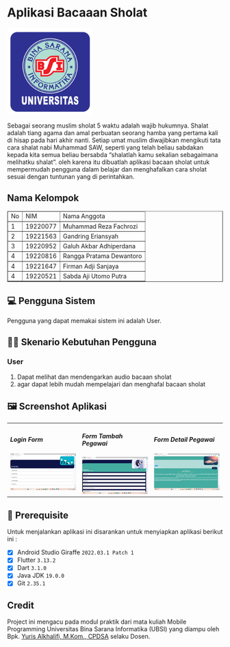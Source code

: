 # Aplikasi Bacaaan Sholat
<img src="assets/images/logo_ubsi.png" width="200px"><br>

Sebagai seorang muslim sholat 5 waktu adalah wajib hukumnya. Shalat adalah tiang agama dan amal perbuatan seorang hamba yang pertama kali di hisap pada hari akhir nanti. Setiap umat muslim diwajibkan mengikuti tata cara shalat nabi Muhammad SAW, seperti yang telah beliau sabdakan kepada kita semua beliau bersabda “shalatlah kamu sekalian sebagaimana melihatku shalat”. oleh karena itu dibuatlah aplikasi bacaan sholat untuk mempermudah pengguna dalam belajar dan menghafalkan cara sholat sesuai dengan tuntunan yang di perintahkan.

## Nama Kelompok
<table border="1">
  <thead>
    <tr>
      <td>No</td>
      <td>NIM</td>
      <td>Nama Anggota</td>
    </tr>
  <thead>
  <tbody>
    <tr>
      <td>1</td>
      <td>19220077</td>
      <td>Muhammad Reza Fachrozi</td>
    </tr>
    <tr>
      <td>2</td>
      <td>19221563</td>
      <td>Gandring Eriansyah </td>
    </tr>
    <tr>
      <td>3</td>
      <td>19220952</td>
      <td>Galuh Akbar Adhiperdana </td>
    </tr>
    <tr>
      <td>4</td>
      <td>19220816</td>
      <td>Rangga Pratama Dewantoro </td>
    </tr>
    <tr>
      <td>4</td>
      <td>19221647</td>
      <td>Firman Adji Sanjaya</td>
    </tr>
    <tr>
      <td>4</td>
      <td>19220521</td>
      <td>Sabda Aji Utomo Putra </td>
    </tr>
  </tbody>
</table>

## 💻 Pengguna Sistem
Pengguna yang dapat memakai sistem ini adalah User.

## 👨‍💻 Skenario Kebutuhan Pengguna
### User
<ol>
  <li>Dapat melihat dan mendengarkan audio bacaan sholat</li>
  <li>agar dapat lebih mudah mempelajari dan menghafal bacaan sholat</li>
</ol>

## 🖼️ Screenshot Aplikasi
<table width="100%">
  <tbody>
    <tr>
      <td width="33%">
        <h5>Login Form</h5>
        <img src="assets/images/Niatsholat.png"><br>
      </td>
      <td width="33%">
        <h5>Form Tambah Pegawai</h5>
        <img src="assets/images/Bacaansholat.png">
      </td>
      <td width="33%">
        <h5>Form Detail Pegawai</h5>
        <img src="assets/images/ayatkursi.png">
      </td>
    </tr>
  </tbody>
</table>
<!-- Boleh tambahkan jumlah screenshot lebih dari 3 gambar agar lebih lengkap dalam pengenalan aplikasinya -->

## 📝 Prerequisite
Untuk menjalankan aplikasi ini disarankan untuk menyiapkan aplikasi berikut ini :
  - [x] Android Studio Giraffe <code>2022.03.1 Patch 1</code>
  - [x] Flutter <code>3.13.2</code>
  - [x] Dart <code>3.1.0</code>
  - [x] Java JDK <code>19.0.0</code>
  - [x] Git <code>2.35.1</code>

## Credit
Project ini mengacu pada modul praktik dari mata kuliah Mobile Programming Universitas Bina Sarana Informatika (UBSI) yang diampu oleh Bpk. <a href="https://github.com/yuris60">Yuris Alkhalifi, M.Kom., CPDSA</a> selaku Dosen.